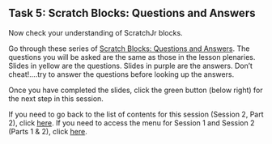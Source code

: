 ## Task 5: Scratch Blocks: Questions and Answers

Now check your understanding of ScratchJr blocks.

Go through these series of [Scratch Blocks: Questions and Answers](https://docs.google.com/presentation/d/1rnADrJ4il2aOwlDp2zGlmU5mQeYBds5_TG_kUa7jkho/edit#slide=id.g90d2d05bbf_0_372).
The questions you will be asked are the same as those in the lesson plenaries. Slides in yellow are the questions. Slides in purple are the answers. Don’t cheat!....try to answer the questions before looking up the answers.

Once you have completed the slides, click the green button (below right) for the next step in this session.

If you need to go back to the list of contents for this session (Session 2, Part 2), click [here](https://projects.raspberrypi.org/en/projects/KS1StorytellingTraining_Session2_Part2_GBICi1b).
If you need to access the menu for Session 1 and Session 2 (Parts 1 & 2), click [here](https://projects.raspberrypi.org/en/pathways/ks1-storytellingtraining-gbici1b).

